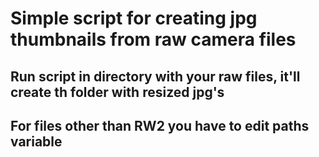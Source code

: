 # Simple script for creating jpg thumbnails from raw camera files

## Run script in directory with your raw files, it'll create th folder with resized jpg's
## For files other than RW2 you have to edit paths variable